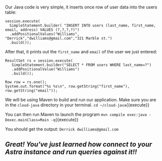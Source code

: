 Our Java code is very simple, it inserts once row of user data into the users table:
```
session.execute(
  SimpleStatement.builder( "INSERT INTO users (last_name, first_name, email, address) VALUES (?,?,?,?)")
  .addPositionalValues("Williams", "Derrick","dwilliams@gmail.com","321 Marble st.")
  .build());
```

After that, it prints out the `first_name` and `email` of the user we just entered:
```
ResultSet rs = session.execute(
   SimpleStatement.builder("SELECT * FROM users WHERE last_name=?")
   .addPositionalValue("Williams")
   .build());

Row row = rs.one();
System.out.format("%s %s\n", row.getString("first_name"), row.getString("email"));
```

We will be using Maven to build and run our application. Make sure you are in the `cloud-java` directory in your terminal.
`cd ~/cloud-java`{{execute}}

You can then run Maven to launch the program
`mvn compile exec:java -Dexec.mainClass=Main -q`{{execute}}   

You should get the output:
`Derrick dwilliams@gmail.com`

## *Great! You've just learned how connect to your Astra instance and run queries against it!!*   
